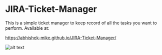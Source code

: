 # JIRA-Ticket-Manager
This is a simple ticket manager to keep record of all the tasks you want to perform.
Available at: 

https://abhishek-mike.github.io/JIRA-Ticket-Manager/

![alt text](https://github.com/[Abhishek-Mike]/[JIRA-Ticket-Manager]/blob/[branch]/screenshot.jpg?raw=true)



